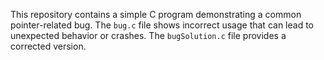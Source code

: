 This repository contains a simple C program demonstrating a common pointer-related bug. The `bug.c` file shows incorrect usage that can lead to unexpected behavior or crashes.  The `bugSolution.c` file provides a corrected version.